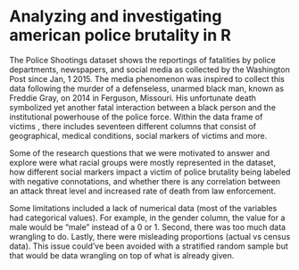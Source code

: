 # Analyzing and investigating american police brutality in R
The Police Shootings dataset shows the reportings of fatalities by police departments, newspapers, and social media as collected by the Washington Post since Jan, 1 2015.  The media phenomenon was inspired to collect this data following the murder of a defenseless, unarmed black man, known as Freddie Gray,  on 2014 in Ferguson,  Missouri. His unfortunate death symbolized yet another fatal interaction between a black person and the institutional powerhouse of the police force. Within the data frame of victims , there includes seventeen different columns that consist of geographical, medical conditions,  social markers of victims and more. 

Some of the research questions that we were motivated to answer and explore were what racial groups were mostly represented in the dataset, how different social markers impact a victim of police brutality being labeled with negative connotations, and whether there is any correlation between an attack threat level and increased rate of death from law enforcement. 

Some limitations included a lack of numerical data (most of the variables had categorical values). For example, in the gender column, the value for a male would be “male” instead of a 0 or 1. Second, there was too much data wrangling to do. Lastly, there were misleading proportions (actual vs census data). This issue could’ve been avoided with a stratified random sample but that would be data wrangling on top of what is already given.
